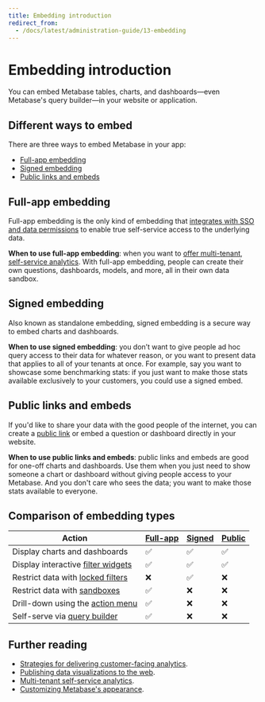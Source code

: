 ```yaml
---
title: Embedding introduction
redirect_from:
  - /docs/latest/administration-guide/13-embedding
---
```


# Embedding introduction

You can embed Metabase tables, charts, and dashboards—even Metabase's query builder—in your website or application.

## Different ways to embed

There are three ways to embed Metabase in your app:

- [Full-app embedding](#full-app-embedding)
- [Signed embedding](#signed-embedding)
- [Public links and embeds](#public-links-and-embeds)

## Full-app embedding

Full-app embedding is the only kind of embedding that [integrates with SSO and data permissions](./full-app-embedding.md) to enable true self-service access to the underlying data.

**When to use full-app embedding**: when you want to [offer multi-tenant, self-service analytics](https://www.metabase.com/blog/why-full-app-embedding). With full-app embedding, people can create their own questions, dashboards, models, and more, all in their own data sandbox.

## Signed embedding

Also known as standalone embedding, signed embedding is a secure way to embed charts and dashboards.

**When to use signed embedding**: you don’t want to give people ad hoc query access to their data for whatever reason, or you want to present data that applies to all of your tenants at once. For example, say you want to showcase some benchmarking stats: if you just want to make those stats available exclusively to your customers, you could use a signed embed.

## Public links and embeds

If you'd like to share your data with the good people of the internet, you can create a [public link](../questions/sharing/public-links.md) or embed a question or dashboard directly in your website.

**When to use public links and embeds**: public links and embeds are good for one-off charts and dashboards. Use them when you just need to show someone a chart or dashboard without giving people access to your Metabase. And you don't care who sees the data; you want to make those stats available to everyone.

## Comparison of embedding types

| Action                                                                                                   | [Full-app](./full-app-embedding.md) | [Signed](./signed-embedding.md) | [Public](../questions/sharing/public-links.md) |
|----------------------------------------------------------------------------------------------------------|-------------------------------------|---------------------------------|------------------------------------------------|
| Display charts and dashboards                                                                            | ✅                                  | ✅                              | ✅                                             |
| Display interactive [filter widgets](https://www.metabase.com/glossary/filter_widget)                    | ✅                                  | ✅                              | ✅                                             |
| Restrict data with [locked filters](./signed-embedding-parameters.md#restricting-data-in-a-signed-embed) | ❌                                  | ✅                              | ❌                                             |
| Restrict data with [sandboxes](../permissions/data-sandboxes.md)                                         | ✅                                  | ❌                              | ❌                                             |
| Drill-down using the [action menu](https://www.metabase.com/learn/questions/drill-through)               | ✅                                  | ❌                              | ❌                                             |
| Self-serve via [query builder](https://www.metabase.com/glossary/query_builder)                          | ✅                                  | ❌                              | ❌                                             |

## Further reading

- [Strategies for delivering customer-facing analytics](https://www.metabase.com/learn/embedding/embedding-overview).
- [Publishing data visualizations to the web](https://www.metabase.com/learn/embedding/embedding-charts-and-dashboards).
- [Multi-tenant self-service analytics](https://www.metabase.com/learn/embedding/multi-tenant-self-service-analytics).
- [Customizing Metabase's appearance](../configuring-metabase/appearance.md).
